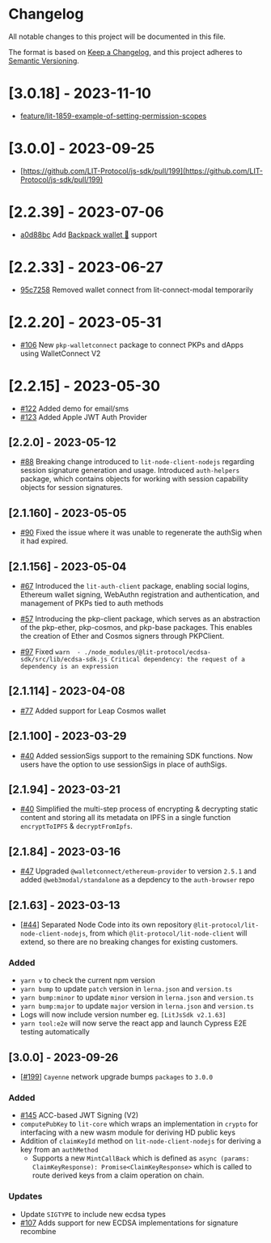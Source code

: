 # Changelog

All notable changes to this project will be documented in this file.

The format is based on [Keep a Changelog](https://keepachangelog.com/en/1.0.0/),
and this project adheres to [Semantic Versioning](https://semver.org/spec/v2.0.0.html).

# [3.0.18] - 2023-11-10

- [feature/lit-1859-example-of-setting-permission-scopes](https://github.com/LIT-Protocol/js-sdk/pull/253)

# [3.0.0] - 2023-09-25

- [https://github.com/LIT-Protocol/js-sdk/pull/199](https://github.com/LIT-Protocol/js-sdk/pull/199)

# [2.2.39] - 2023-07-06

- [a0d88bc](https://github.com/LIT-Protocol/js-sdk/pull/167) Add [Backpack wallet 🎒](https://www.backpack.app/) support

# [2.2.33] - 2023-06-27

- [95c7258](https://github.com/LIT-Protocol/js-sdk/commit/95c725850de44e17f70a9365dc13e46f6bd841de) Removed wallet connect from lit-connect-modal temporarily

# [2.2.20] - 2023-05-31

- [#106](https://github.com/LIT-Protocol/js-sdk/pull/106) New `pkp-walletconnect` package to connect PKPs and dApps using WalletConnect V2

# [2.2.15] - 2023-05-30

- [#122](https://github.com/LIT-Protocol/js-sdk/pull/122) Added demo for email/sms
- [#123](https://github.com/LIT-Protocol/js-sdk/pull/123) Added Apple JWT Auth Provider

## [2.2.0] - 2023-05-12

- [#88](https://github.com/LIT-Protocol/js-sdk/pull/88) Breaking change introduced to `lit-node-client-nodejs` regarding session signature generation and usage. Introduced `auth-helpers` package, which contains objects for working with session capability objects for session signatures.

## [2.1.160] - 2023-05-05

- [#90](https://github.com/LIT-Protocol/js-sdk/issues/90) Fixed the issue where it was unable to regenerate the authSig when it had expired.

## [2.1.156] - 2023-05-04

- [#67](https://github.com/LIT-Protocol/js-sdk/pull/67) Introduced the `lit-auth-client` package, enabling social logins, Ethereum wallet signing, WebAuthn registration and authentication, and management of PKPs tied to auth methods

- [#57](https://github.com/LIT-Protocol/js-sdk/pull/57) Introducing the pkp-client package, which serves as an abstraction of the pkp-ether, pkp-cosmos, and pkp-base packages. This enables the creation of Ether and Cosmos signers through PKPClient.

- [#97](https://github.com/LIT-Protocol/js-sdk/pull/97) Fixed `warn  - ./node_modules/@lit-protocol/ecdsa-sdk/src/lib/ecdsa-sdk.js Critical dependency: the request of a dependency is an expression`

## [2.1.114] - 2023-04-08

- [#77](https://github.com/LIT-Protocol/js-sdk/pull/77) Added support for Leap Cosmos wallet

## [2.1.100] - 2023-03-29

- [#40](https://github.com/LIT-Protocol/js-sdk/pull/54) Added sessionSigs support to the remaining SDK functions. Now users have the option to use sessionSigs in place of authSigs.

## [2.1.94] - 2023-03-21

- [#40](https://github.com/LIT-Protocol/js-sdk/pull/40) Simplified the multi-step process of encrypting & decrypting static content and storing all its metadata on IPFS in a single function `encryptToIPFS` & `decryptFromIpfs`.

## [2.1.84] - 2023-03-16

- [#47](https://github.com/LIT-Protocol/js-sdk/pull/47) Upgraded `@walletconnect/ethereum-provider` to version `2.5.1` and added `@web3modal/standalone` as a depdency to the `auth-browser` repo

## [2.1.63] - 2023-03-13

- [[#44](https://github.com/LIT-Protocol/js-sdk/pull/44)] Separated Node Code into its own repository `@lit-protocol/lit-node-client-nodejs`, from which `@lit-protocol/lit-node-client` will extend, so there are no breaking changes for existing customers.

### Added

- `yarn v` to check the current npm version
- `yarn bump` to update `patch` version in `lerna.json` and `version.ts`
- `yarn bump:minor` to update `minor` version in `lerna.json` and `version.ts`
- `yarn bump:major` to update `major` version in `lerna.json` and `version.ts`
- Logs will now include version number eg. `[LitJsSdk v2.1.63]`
- `yarn tool:e2e` will now serve the react app and launch Cypress E2E testing automatically

## [3.0.0] - 2023-09-26

- [[#199](https://github.com/LIT-Protocol/js-sdk/pull/199)] `Cayenne` network upgrade bumps `packages` to `3.0.0`

### Added

- [#145](https://github.com/LIT-Protocol/js-sdk/pull/145) ACC-based JWT Signing (V2)
- `computePubKey` to `lit-core` which wraps an implementation in `crypto` for interfacing with a new wasm module for deriving HD public keys
- Addition of `claimKeyId` method on `lit-node-client-nodejs` for deriving a key from an `authMethod`
  - Supports a new `MintCallBack` which is defined as `async (params: ClaimKeyResponse): Promise<ClaimKeyResponse>` which is called to route derived keys from a claim operation on chain.

### Updates

- Update `SIGTYPE` to include new ecdsa types
- [#107](https://github.com/LIT-Protocol/js-sdk/pull/107) Adds support for new ECDSA implementations for signature recombine
